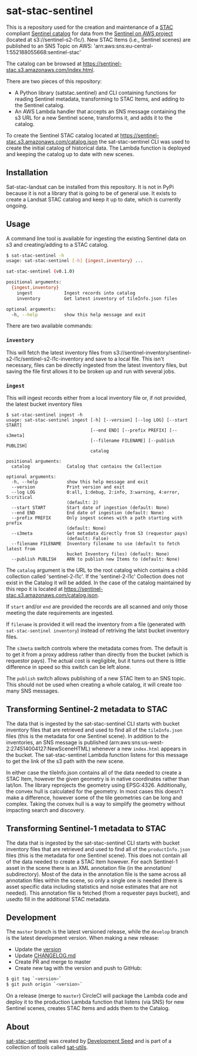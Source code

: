 # sat-stac-sentinel

This is a repository used for the creation and maintenance of a [STAC](https://github.com/radiantearth/stac-spec) compliant [Sentinel catalog](https://sentinel-stac.s3.amazonaws.com/catalog.json) for data from the [Sentinel on AWS project](https://registry.opendata.aws/sentinel-2/) (located at s3://sentinel-s2-l1c/).  New STAC Items (i.e., Sentinel scenes) are published to an SNS Topic on AWS: 'arn:aws:sns:eu-central-1:552188055668:sentinel-stac'

The catalog can be browsed at https://sentinel-stac.s3.amazonaws.com/index.html.

There are two pieces of this repository:

- A Python library (satstac.sentinel) and CLI containing functions for reading Sentinel metadata, transforming to STAC Items, and adding to the Sentinel catalog.
- An AWS Lambda handler that accepts an SNS message containing the s3 URL for a new Sentinel scene, transforms it, and adds it to the catalog.

To create the Sentinel STAC catalog located at https://sentinel-stac.s3.amazonaws.com/catalog.json the sat-stac-sentinel CLI was used to create the initial catalog of historical data. The Lambda function is deployed and keeping the catalog up to date with new scenes.

## Installation

Sat-stac-landsat can be installed from this repository. It is not in PyPi because it is not a library that is going to be of general use. It exists to create a Landsat STAC catalog and keep it up to date, which is currently ongoing.


## Usage

A command line tool is available for ingesting the existing Sentinel data on s3 and creating/adding to a STAC catalog.

```bash
$ sat-stac-sentinel -h
usage: sat-stac-sentinel [-h] {ingest,inventory} ...

sat-stac-sentinel (v0.1.0)

positional arguments:
  {ingest,inventory}
    ingest            Ingest records into catalog
    inventory         Get latest inventory of tileInfo.json files

optional arguments:
  -h, --help          show this help message and exit
```

There are two available commands:

### `inventory`

This will fetch the latest inventory files from s3://sentinel-inventory/sentinel-s2-l1c/sentinel-s2-l1c-inventory and save to a local file. This isn't necessary, files can be directly ingested from the latest inventory files, but saving the file first allows it to be broken up and run with several jobs.

### `ingest`

This will ingest records either from a local inventory file or, if not provided, the latest bucket inventory files

```
$ sat-stac-sentinel ingest -h
usage: sat-stac-sentinel ingest [-h] [--version] [--log LOG] [--start START]
                                [--end END] [--prefix PREFIX] [--s3meta]
                                [--filename FILENAME] [--publish PUBLISH]
                                catalog

positional arguments:
  catalog              Catalog that contains the Collection

optional arguments:
  -h, --help           show this help message and exit
  --version            Print version and exit
  --log LOG            0:all, 1:debug, 2:info, 3:warning, 4:error, 5:critical
                       (default: 2)
  --start START        Start date of ingestion (default: None)
  --end END            End date of ingestion (default: None)
  --prefix PREFIX      Only ingest scenes with a path starting with prefix
                       (default: None)
  --s3meta             Get metadata directly from S3 (requestor pays)
                       (default: False)
  --filename FILENAME  Inventory filename to use (default to fetch latest from
                       bucket Inventory files) (default: None)
  --publish PUBLISH    ARN to publish new Items to (default: None)
```

The `catalog` argument is the URL to the root catalog which contains a child collection called 'sentinel-2-l1c'. If the 'sentinel-2-l1c' Collection does not exist in the Catalog it will be added. In the case of the catalog maintained by this repo it is located at https://sentinel-stac.s3.amazonaws.com/catalog.json.

If `start` and/or `end` are provided the records are all scanned and only those meeting the date requirements are ingested.

If `filename` is provided it will read the inventory from a file (generated with `sat-stac-sentinel inventory`) instead of retriving the latst bucket inventory files.

The `s3meta` switch controls where the metadata comes from. The default is to get it from a proxy address rather than directly from the bucket (which is requestor pays). The actual cost is negligible, but it tunns out there is little difference in speed so this switch can be left alone.

The `publish` switch allows publishing of a new STAC Item to an SNS topic. This should not be used when creating a whole catalog, it will create too many SNS messages.


## Transforming Sentinel-2 metadata to STAC

The data that is ingested by the sat-stac-sentinel CLI starts with bucket inventory files that are retrieved and used to find all of the `tileInfo.json` files (this is the metadata for one Sentinel scene). In addition to the inventories, an SNS message is published (arn:aws:sns:us-west-2:274514004127:NewSceneHTML) whenever a new `index.html` appears in the bucket. The sat-stac-sentinel Lambda function listens for this message to get the link of the s3 path with the new scene.

In either case the tileInfo.json contains all of the data needed to create a STAC Item, however the given geometry is in native coordinates rather than lat/lon. The library reprojects the geometry using EPSG:4326. Additionally, the convex hull is calculated for the geometry. In most cases this doesn't make a difference, however some of the tile geometries can be long and complex. Taking the convex hull is a way to simplify the geometry without impacting search and discovery.


## Transforming Sentinel-1 metadata to STAC

The data that is ingested by the sat-stac-sentinel CLI starts with bucket inventory files that are retrieved and used to find all of the `productInfo.json` files (this is the metadata for one Sentinel scene). This does not contain all of the data needed to create a STAC item however. For each Sentinel-1 asset in the scene there is an XML annotation file (in the annotation/ subdirectory). Most of the data in the annotation file is the same across all annotation files within the scene, so only a single one is needed (there is asset specific data including statistics and noise estimates that are not needed). This annotation file is fetched (from a requester pays bucket), and usedto fill in the additional STAC metadata.


## Development

The `master` branch is the latest versioned release, while the `develop` branch is the latest development version. When making a new release:

- Update the [version](satstac.sentinel.version.py)
- Update [CHANGELOG.md](CHANGELOG.md)
- Create PR and merge to master
- Create new tag with the version and push to GitHub:

```bash
$ git tag `<version>`
$ git push origin `<version>`
```

On a release (merge to `master`) CircleCI will package the Lambda code and deploy it to the production Lambda function that listens (via SNS) for new Sentinel scenes, creates STAC Items and adds them to the Catalog.


## About
[sat-stac-sentinel](https://github.com/sat-utils/sat-stac-sentinel) was created by [Development Seed](<http://developmentseed.org>) and is part of a collection of tools called [sat-utils](https://github.com/sat-utils).
